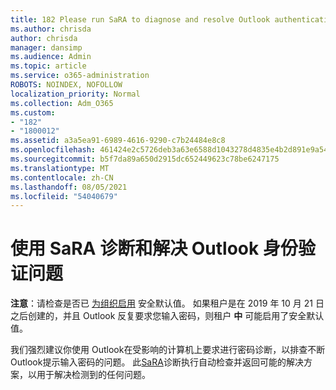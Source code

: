 ```yaml
---
title: 182 Please run SaRA to diagnose and resolve Outlook authentication issues
ms.author: chrisda
author: chrisda
manager: dansimp
ms.audience: Admin
ms.topic: article
ms.service: o365-administration
ROBOTS: NOINDEX, NOFOLLOW
localization_priority: Normal
ms.collection: Adm_O365
ms.custom:
- "182"
- "1800012"
ms.assetid: a3a5ea91-6989-4616-9290-c7b24484e8c8
ms.openlocfilehash: 461424e2c5726deb3a63e6588d1043278d4835e4b2d891e9a5413d54bc445a72
ms.sourcegitcommit: b5f7da89a650d2915dc652449623c78be6247175
ms.translationtype: MT
ms.contentlocale: zh-CN
ms.lasthandoff: 08/05/2021
ms.locfileid: "54040679"
---
```

# <a name="use-sara-to-diagnose-and-resolve-outlook-authentication-issues"></a>使用 SaRA 诊断和解决 Outlook 身份验证问题

**注意**：请检查是否已 [为组织启用](https://aka.ms/securitydefaults) 安全默认值。 如果租户是在 2019 年 10 月 21 日之后创建的，并且 Outlook 反复要求您输入密码，则租户 **中** 可能启用了安全默认值。

我们强烈建议你使用 Outlook[](https://aka.ms/SaRA-OutlookPwdPrompt-Alchemy)在受影响的计算机上要求进行密码诊断，以排查不断Outlook提示输入密码的问题。 此[SaRA](https://diagnostics.office.com/#/)诊断执行自动检查并返回可能的解决方案，以用于解决检测到的任何问题。
